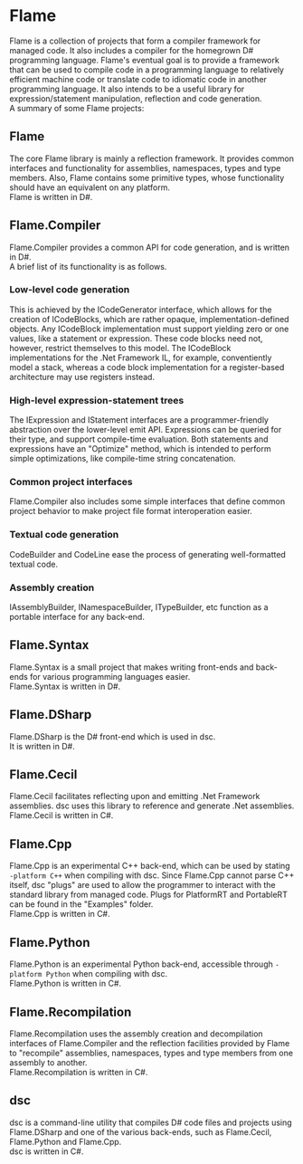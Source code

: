 # Flame
Flame is a collection of projects that form a compiler framework for managed code.
It also includes a compiler for the homegrown D# programming language.
Flame's eventual goal is to provide a framework that can be used to compile code in a programming language to relatively efficient machine code or translate code to idiomatic code in another programming language.
It also intends to be a useful library for expression/statement manipulation, reflection and code generation.  
A summary of some Flame projects:

## Flame
The core Flame library is mainly a reflection framework.
It provides common interfaces and functionality for assemblies, namespaces, types and type members.
Also, Flame contains some primitive types, whose functionality should have an equivalent on any platform.  
Flame is written in D#.

## Flame.Compiler
Flame.Compiler provides a common API for code generation, and is written in D#.  
A brief list of its functionality is as follows.

### Low-level code generation
This is achieved by the ICodeGenerator interface, which allows for the creation of ICodeBlocks, which are rather opaque, implementation-defined objects.
Any ICodeBlock implementation must support yielding zero or one values, like a statement or expression.
These code blocks need not, however, restrict themselves to this model. 
The ICodeBlock implementations for the .Net Framework IL, for example, conventiently model a stack, whereas a code block implementation for a register-based architecture may use registers instead.

### High-level expression-statement trees
The IExpression and IStatement interfaces are a programmer-friendly abstraction over the lower-level emit API.
Expressions can be queried for their type, and support compile-time evaluation.
Both statements and expressions have an "Optimize" method, which is intended to perform simple optimizations, like compile-time string concatenation.

### Common project interfaces
Flame.Compiler also includes some simple interfaces that define common project behavior to make project file format interoperation easier.

### Textual code generation
CodeBuilder and CodeLine ease the process of generating well-formatted textual code.

### Assembly creation
IAssemblyBuilder, INamespaceBuilder, ITypeBuilder, etc function as a portable interface for any back-end.

## Flame.Syntax
Flame.Syntax is a small project that makes writing front-ends and back-ends for various programming languages easier.  
Flame.Syntax is written in D#.

## Flame.DSharp
Flame.DSharp is the D# front-end which is used in dsc.  
It is written in D#.

## Flame.Cecil
Flame.Cecil facilitates reflecting upon and emitting .Net Framework assemblies.
dsc uses this library to reference and generate .Net assemblies.  
Flame.Cecil is written in C#.

## Flame.Cpp
Flame.Cpp is an experimental C++ back-end, which can be used by stating `-platform C++` when compiling with dsc.
Since Flame.Cpp cannot parse C++ itself, dsc "plugs" are used to allow the programmer to interact with the standard library from managed code.
Plugs for PlatformRT and PortableRT can be found in the "Examples" folder.  
Flame.Cpp is written in C#.

## Flame.Python
Flame.Python is an experimental Python back-end, accessible through `-platform Python` when compiling with dsc.  
Flame.Python is written in C#.

## Flame.Recompilation
Flame.Recompilation uses the assembly creation and decompilation interfaces of Flame.Compiler and the reflection facilities provided by Flame to "recompile" assemblies, namespaces, types and type members from one assembly to another.  
Flame.Recompilation is written in C#.

## dsc
dsc is a command-line utility that compiles D# code files and projects using Flame.DSharp and one of the various back-ends, such as Flame.Cecil, Flame.Python and Flame.Cpp.  
dsc is written in C#.
